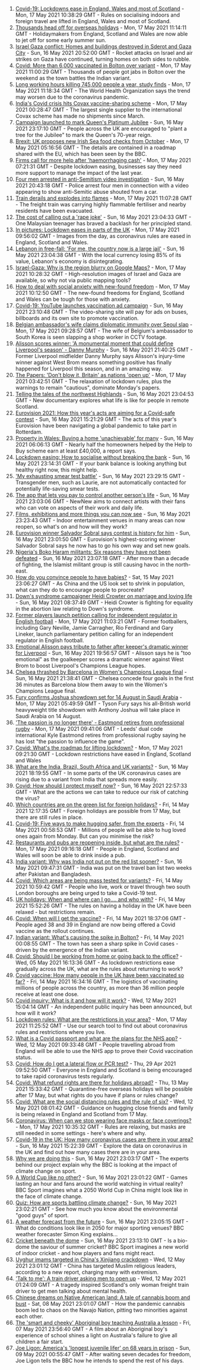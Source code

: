 1. [Covid-19: Lockdowns ease in England, Wales and most of Scotland](https://www.bbc.co.uk/news/uk-57136140) - Mon, 17 May 2021 10:38:29 GMT - Rules on socialising indoors and foreign travel are lifted in England, Wales and most of Scotland.
2. [Thousands head off for overseas holidays](https://www.bbc.co.uk/news/business-57138371) - Mon, 17 May 2021 11:14:11 GMT - Holidaymakers from England, Scotland and Wales are now able to jet off for some early summer sun.
3. [Israel Gaza conflict: Homes and buildings destroyed in Sderot and Gaza City](https://www.bbc.co.uk/news/world-middle-east-57138838) - Sun, 16 May 2021 20:52:00 GMT - Rocket attacks on Israel and air strikes on Gaza have continued, turning homes on both sides to rubble.
4. [Covid: More than 6,000 vaccinated in Bolton over variant](https://www.bbc.co.uk/news/uk-england-manchester-57140919) - Mon, 17 May 2021 11:00:29 GMT - Thousands of people got jabs in Bolton over the weekend as the town battles the Indian variant.
5. [Long working hours killing 745,000 people a year, study finds](https://www.bbc.co.uk/news/business-57139434) - Mon, 17 May 2021 11:18:34 GMT - The World Health Organization says the trend may worsen due to the coronavirus pandemic.
6. [India's Covid crisis hits Covax vaccine-sharing scheme](https://www.bbc.co.uk/news/world-57135368) - Mon, 17 May 2021 00:28:47 GMT - The largest single supplier to the international Covax scheme has made no shipments since March.
7. [Campaign launched to mark Queen's Platinum Jubilee](https://www.bbc.co.uk/news/uk-57137057) - Sun, 16 May 2021 23:17:10 GMT - People across the UK are encouraged to "plant a tree for the Jubilee" to mark the Queen's 70-year reign.
8. [Brexit: UK proposes new Irish Sea food checks from October](https://www.bbc.co.uk/news/uk-northern-ireland-57133682) - Mon, 17 May 2021 05:16:56 GMT - The details are contained in a roadmap shared with the EU, which has been seen by the BBC.
9. [Firms call for more help after 'haemorrhaging cash'](https://www.bbc.co.uk/news/business-57133899) - Mon, 17 May 2021 07:21:31 GMT - Despite lockdown easing, businesses say they need more support to manage the impact of the last year.
10. [Four men arrested in anti-Semitism video investigation](https://www.bbc.co.uk/news/uk-57137151) - Sun, 16 May 2021 20:43:18 GMT - Police arrest four men in connection with a video appearing to show anti-Semitic abuse shouted from a car.
11. [Train derails and explodes into flames](https://www.bbc.co.uk/news/world-us-canada-57145192) - Mon, 17 May 2021 11:07:28 GMT - The freight train was carrying highly flammable fertiliser and nearby residents have been evacuated.
12. [The cost of calling out a 'rape joke'](https://www.bbc.co.uk/news/world-asia-57086480) - Sun, 16 May 2021 23:04:33 GMT - One Malaysian teenager has braved a backlash for her principled stand.
13. [In pictures: Lockdown eases in parts of the UK](https://www.bbc.co.uk/news/in-pictures-57141035) - Mon, 17 May 2021 09:56:02 GMT - Images from the day, as coronavirus rules are eased in England, Scotland and Wales.
14. [Lebanon in free-fall: 'For me, the country now is a large jail'](https://www.bbc.co.uk/news/world-middle-east-57118303) - Sun, 16 May 2021 23:04:38 GMT - With the local currency losing 85% of its value, Lebanon's economy is disintegrating.
15. [Israel-Gaza: Why is the region blurry on Google Maps?](https://www.bbc.co.uk/news/57102499) - Mon, 17 May 2021 10:28:32 GMT - High-resolution images of Israel and Gaza are available, so why not via public mapping tools?
16. [How to deal with social anxiety with new-found freedom](https://www.bbc.co.uk/news/newsbeat-56323453) - Mon, 17 May 2021 10:12:50 GMT - The new-found freedoms for England, Scotland and Wales can be tough for those with anxiety.
17. [Covid-19: YouTube launches vaccination ad campaign](https://www.bbc.co.uk/news/technology-57122216) - Sun, 16 May 2021 23:10:48 GMT - The video-sharing site will pay for ads on buses, billboards and its own site to promote vaccination.
18. [Belgian ambassador's wife claims diplomatic immunity over Seoul slap](https://www.bbc.co.uk/news/world-asia-57142948) - Mon, 17 May 2021 09:28:57 GMT - The wife of Belgium's ambassador to South Korea is seen slapping a shop worker in CCTV footage.
19. [Alisson scores winner: 'A monumental moment that could define Liverpool's season' - Danny Murphy](https://www.bbc.co.uk/sport/football/57131323) - Sun, 16 May 2021 21:40:25 GMT - Former Liverpool midfielder Danny Murphy says Alisson's injury-time winner against West Brom means something positive has finally happened for Liverpool this season, and in an amazing way.
20. [The Papers: 'Don't blow it, Britain' as nations 'open up'](https://www.bbc.co.uk/news/blogs-the-papers-57138778) - Mon, 17 May 2021 03:42:51 GMT - The relaxation of lockdown rules, plus the warnings to remain "cautious", dominate Monday's papers.
21. [Telling the tales of the northwest Highlands](https://www.bbc.co.uk/news/entertainment-arts-57123245) - Sun, 16 May 2021 23:04:53 GMT - New documentary explores what life is like for people in remote Scotland.
22. [Eurovision 2021: How this year's acts are aiming for a Covid-safe contest](https://www.bbc.co.uk/news/newsbeat-57079037) - Sun, 16 May 2021 15:21:29 GMT - The acts of this year's Eurovision have been navigating a global pandemic to take part in Rotterdam.
23. [Property in Wales: Buying a home 'unachievable' for many](https://www.bbc.co.uk/news/uk-wales-56996107) - Sun, 16 May 2021 06:06:13 GMT - Nearly half the homeowners helped by the Help to Buy scheme earn at least £40,000, a report says.
24. [Lockdown easing: How to socialise without breaking the bank](https://www.bbc.co.uk/news/newsbeat-57117336) - Sun, 16 May 2021 23:14:31 GMT - If your bank balance is looking anything but healthy right now, this might help.
25. ['My exhausting smear test battle'](https://www.bbc.co.uk/news/health-56942480) - Sun, 16 May 2021 23:29:15 GMT - Transgender men, such as Laurie, are not automatically contacted for potentially life-saving smear tests.
26. [The app that lets you pay to control another person's life](https://www.bbc.co.uk/news/business-57085557) - Sun, 16 May 2021 23:03:06 GMT - NewNew aims to connect artists with their fans who can vote on aspects of their work and daily life.
27. [Films, exhibitions and more things you can now see](https://www.bbc.co.uk/news/entertainment-arts-57098474) - Sun, 16 May 2021 23:23:43 GMT - Indoor entertainment venues in many areas can now reopen, so what's on and how will they work?
28. [Eurovision winner Salvador Sobral says contest is history for him](https://www.bbc.co.uk/news/entertainment-arts-57088352) - Sun, 16 May 2021 23:01:50 GMT - Eurovision's highest-scoring winner Salvador Sobral says he now has to go his own way and set new goals.
29. [Nigeria's Boko Haram militants: Six reasons they have not been defeated](https://www.bbc.co.uk/news/world-africa-57117296) - Sun, 16 May 2021 23:07:18 GMT - After more than a decade of fighting, the Islamist militant group is still causing havoc in the north-east.
30. [How do you convince people to have babies?](https://www.bbc.co.uk/news/world-57112631) - Sat, 15 May 2021 23:06:27 GMT - As China and the US look set to shrink in population, what can they do to encourage people to procreate?
31. [Down's syndrome campaigner Heidi Crowter on marriage and loving life](https://www.bbc.co.uk/news/uk-england-coventry-warwickshire-57089602) - Sun, 16 May 2021 08:37:49 GMT - Heidi Crowter is fighting for equality in the abortion law relating to Down's syndrome.
32. [Former players launch petition calling for independent regulator in English football](https://www.bbc.co.uk/sport/football/57144141) - Mon, 17 May 2021 11:03:21 GMT - Former footballers, including Gary Neville, Jamie Carragher, Rio Ferdinand and Gary Lineker, launch parliamentary petition calling for an independent regulator in English football.
33. [Emotional Alisson pays tribute to father after keeper's dramatic winner for Liverpool](https://www.bbc.co.uk/sport/football/57137796) - Sun, 16 May 2021 19:56:57 GMT - Alisson says he is "too emotional" as the goalkeeper scores a dramatic winner against West Brom to boost Liverpool's Champions League hopes.
34. [Chelsea thrashed by Barcelona in Women's Champions League final](https://www.bbc.co.uk/sport/football/57102472) - Sun, 16 May 2021 21:38:41 GMT - Chelsea concede four goals in the first 36 minutes as Barcelona blow them away to win the Women's Champions League final.
35. [Fury confirms Joshua showdown set for 14 August in Saudi Arabia](https://www.bbc.co.uk/sport/boxing/56754526) - Mon, 17 May 2021 05:49:59 GMT - Tyson Fury says his all-British world heavyweight title showdown with Anthony Joshua will take place in Saudi Arabia on 14 August.
36. ['The passion is no longer there' - Eastmond retires from professional rugby](https://www.bbc.co.uk/sport/rugby-league/57143061) - Mon, 17 May 2021 09:41:06 GMT - Leeds' dual code international Kyle Eastmond retires from professional rugby saying he has lost "the passion to influence the game".
37. [Covid: What's the roadmap for lifting lockdown?](https://www.bbc.co.uk/news/explainers-52530518) - Mon, 17 May 2021 09:21:30 GMT - Lockdown restrictions have eased in England, Scotland and Wales
38. [What are the India, Brazil, South Africa and UK variants?](https://www.bbc.co.uk/news/health-55659820) - Sun, 16 May 2021 18:19:55 GMT - In some parts of the UK coronavirus cases are rising due to a variant from India that spreads more easily.
39. [Covid: How should I protect myself now?](https://www.bbc.co.uk/news/health-57087517) - Sun, 16 May 2021 22:57:33 GMT - What are the actions we can take to reduce our risk of catching the virus?
40. [Which countries are on the green list for foreign holidays?](https://www.bbc.co.uk/news/explainers-52544307) - Fri, 14 May 2021 12:17:35 GMT - Foreign holidays are possible from 17 May, but there are still rules in place.
41. [Covid-19: Five ways to make hugging safer, from the experts](https://www.bbc.co.uk/news/uk-57083571) - Fri, 14 May 2021 00:58:53 GMT - Millions of people will be able to hug loved ones again from Monday. But can you minimise the risk?
42. [Restaurants and pubs are reopening inside, but what are the rules?](https://www.bbc.co.uk/news/business-52977388) - Mon, 17 May 2021 09:16:18 GMT - People in England, Scotland and Wales will soon be able to drink inside a pub.
43. [India variant: Why was India not put on the red list sooner?](https://www.bbc.co.uk/news/56801288) - Sun, 16 May 2021 09:47:31 GMT - India was put on the travel ban list two weeks after Pakistan and Bangladesh.
44. [Covid: Which areas are being mass tested for variants?](https://www.bbc.co.uk/news/explainers-54872039) - Fri, 14 May 2021 10:59:42 GMT - People who live, work or travel through two south London boroughs are being urged to take a Covid-19 test.
45. [UK holidays: When and where can I go.... and who with?](https://www.bbc.co.uk/news/explainers-52646738) - Fri, 14 May 2021 15:52:26 GMT - The rules on having a holiday in the UK have been relaxed - but restrictions remain.
46. [Covid: When will I get the vaccine?](https://www.bbc.co.uk/news/health-55045639) - Fri, 14 May 2021 18:37:06 GMT - People aged 38 and 39 in England are now being offered a Covid vaccine as the rollout continues.
47. [Indian variant: What's causing the spike in Bolton?](https://www.bbc.co.uk/news/health-57094274) - Fri, 14 May 2021 00:08:55 GMT - The town has seen a sharp spike in Covid cases - driven by the emergence of the Indian variant.
48. [Covid: Should I be working from home or going back to the office?](https://www.bbc.co.uk/news/business-52567567) - Wed, 05 May 2021 16:13:36 GMT - As lockdown restrictions ease gradually across the UK, what are the rules about returning to work?
49. [Covid vaccine: How many people in the UK have been vaccinated so far?](https://www.bbc.co.uk/news/health-55274833) - Fri, 14 May 2021 16:34:16 GMT - The logistics of vaccinating millions of people across the country, as more than 36 million people receive at least one dose.
50. [Covid inquiry: What is it and how will it work?](https://www.bbc.co.uk/news/explainers-57085964) - Wed, 12 May 2021 15:04:14 GMT - An independent public inquiry has been announced, but how will it work?
51. [Lockdown rules: What are the restrictions in your area?](https://www.bbc.co.uk/news/uk-54373904) - Mon, 17 May 2021 11:25:52 GMT - Use our search tool to find out about coronavirus rules and restrictions where you live.
52. [What is a Covid passport and what are the plans for the NHS app?](https://www.bbc.co.uk/news/explainers-55718553) - Wed, 12 May 2021 09:33:48 GMT - People travelling abroad from England will be able to use the NHS app to prove their Covid vaccination status.
53. [Covid: How do I get a lateral flow or PCR test?](https://www.bbc.co.uk/news/health-51943612) - Thu, 29 Apr 2021 09:52:50 GMT - Everyone in England and Scotland is being encouraged to take rapid coronavirus tests regularly.
54. [Covid: What refund rights are there for holidays abroad?](https://www.bbc.co.uk/news/business-51615412) - Thu, 13 May 2021 15:33:42 GMT - Quarantine-free overseas holidays will be possible after 17 May, but what rights do you have if plans or rules change?
55. [Covid: What are the social distancing rules and the rule of six?](https://www.bbc.co.uk/news/uk-51506729) - Wed, 12 May 2021 08:01:42 GMT - Guidance on hugging close friends and family is being relaxed in England and Scotland from 17 May.
56. [Coronavirus: When can we stop wearing face masks or face coverings?](https://www.bbc.co.uk/news/health-51205344) - Mon, 17 May 2021 10:35:32 GMT - Rules are relaxing, but masks are still needed in some settings - here's where and why.
57. [Covid-19 in the UK: How many coronavirus cases are there in your area?](https://www.bbc.co.uk/news/uk-51768274) - Sun, 16 May 2021 15:22:39 GMT - Explore the data on coronavirus in the UK and find out how many cases there are in your area.
58. [Why we are doing this](https://www.bbc.co.uk/sport/56972366) - Sun, 16 May 2021 23:03:17 GMT - The experts behind our project explain why the BBC is looking at the impact of climate change on sport.
59. [A World Cup like no other?](https://www.bbc.co.uk/sport/56972365) - Sun, 16 May 2021 23:01:22 GMT - Games lasting an hour and fans around the world watching in virtual reality? BBC Sport imagines what a 2050 World Cup in China might look like in the face of climate change.
60. [Quiz: How are sports battling climate change?](https://www.bbc.co.uk/sport/57068988) - Sun, 16 May 2021 23:02:21 GMT - See how much you know about the environmental "good guys" of sport.
61. [A weather forecast from the future](https://www.bbc.co.uk/sport/56972367) - Sun, 16 May 2021 23:05:15 GMT - What do conditions look like in 2050 for major sporting venues? BBC weather forecaster Simon King explains...
62. [Cricket beneath the dome](https://www.bbc.co.uk/sport/56972368) - Sun, 16 May 2021 23:13:10 GMT - Is a bio-dome the saviour of summer cricket? BBC Sport imagines a new world of indoor cricket - and how players and fans might react.
63. [Uyghur imams targeted in China's Xinjiang crackdown](https://www.bbc.co.uk/news/world-asia-china-56986057) - Wed, 12 May 2021 23:01:12 GMT - China has targeted Muslim religious leaders, according to a new report, charging many with extremism.
64. ['Talk to me': A train driver asking men to open up](https://www.bbc.co.uk/news/stories-57060971) - Wed, 12 May 2021 01:24:09 GMT - A tragedy inspired Scotland's only woman freight train driver to get men talking about mental health.
65. [Chinese dreams on Native American land: A tale of cannabis boom and bust](https://www.bbc.co.uk/news/world-us-canada-56835897) - Sat, 08 May 2021 23:01:07 GMT - How the pandemic cannabis boom led to chaos on the Navajo Nation, pitting two minorities against each other.
66. [The 'smart and cheeky' Aboriginal boy teaching Australia a lesson](https://www.bbc.co.uk/news/stories-56544429) - Fri, 07 May 2021 23:56:40 GMT - A film about an Aboriginal boy's experience of school shines a light on Australia's failure to give all children a fair start.
67. [Joe Ligon: America's 'longest juvenile lifer' on 68 years in prison](https://www.bbc.co.uk/news/world-us-canada-57022924) - Sun, 09 May 2021 00:55:47 GMT - After waiting seven decades for freedom, Joe Ligon tells the BBC how he intends to spend the rest of his days.
